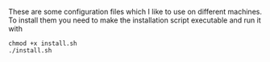 These are some configuration files which I like to use on different machines.
To install them you need to make the installation script executable and run it with
```
chmod +x install.sh
./install.sh
```
